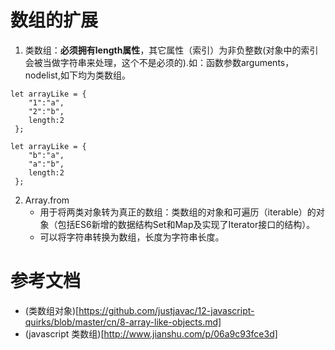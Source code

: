 # 数组的扩展
1. 类数组：**必须拥有length属性**，其它属性（索引）为非负整数(对象中的索引会被当做字符串来处理，这个不是必须的).如：函数参数arguments，nodelist,如下均为类数组。
```
let arrayLike = {
    "1":"a",
    "2":"b",
    length:2
 };

let arrayLike = {
    "b":"a",
    "a":"b",
    length:2
 };
```
2. Array.from
    - 用于将两类对象转为真正的数组：类数组的对象和可遍历（iterable）的对象（包括ES6新增的数据结构Set和Map及实现了Iterator接口的结构）。
    - 可以将字符串转换为数组，长度为字符串长度。


# 参考文档
- (类数组对象)[https://github.com/justjavac/12-javascript-quirks/blob/master/cn/8-array-like-objects.md]
- (javascript 类数组)[http://www.jianshu.com/p/06a9c93fce3d]


